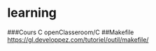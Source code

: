 # learning

###Cours C
openClasseroom/C
##Makefile
https://gl.developpez.com/tutoriel/outil/makefile/
